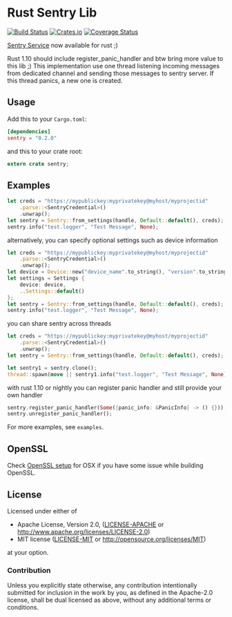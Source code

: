 Rust Sentry Lib
==========

[![Build Status](https://travis-ci.org/getsentry/sentry-rust.svg?branch=master)](https://travis-ci.org/getsentry/sentry-rust)
[![Crates.io](https://img.shields.io/crates/v/sentry.svg?style=flat)](https://crates.io/crates/sentry)
[![Coverage Status](https://coveralls.io/repos/github/getsentry/sentry-rust/badge.svg?branch=master)](https://coveralls.io/github/getsentry/sentry-rust?branch=master)


[Sentry Service](https://www.getsentry.com/) now available for rust ;)

Rust 1.10 should include register_panic_handler and btw bring more value to this lib ;)
This implementation use one thread listening incoming messages from dedicated channel and sending those messages to sentry server.
If this thread panics, a new one is created.


## Usage

Add this to your `Cargo.toml`:

```toml
[dependencies]
sentry = "0.2.0"
```

and this to your crate root:

```rust
extern crate sentry;
```

## Examples

```rust
let creds = "https://mypublickey:myprivatekey@myhost/myprojectid"
    .parse::<SentryCredential>()
    .unwrap();
let sentry = Sentry::from_settings(handle, Default::default(), creds);
sentry.info("test.logger", "Test Message", None);
```

alternatively, you can specify optional settings such as device information

```rust
let creds = "https://mypublickey:myprivatekey@myhost/myprojectid"
    .parse::<SentryCredential>()
    .unwrap();
let device = Device::new("device_name".to_string(), "version".to_string(), "build".to_string());
let settings = Settings {
    device: device,
    ..Settings::default()
};
let sentry = Sentry::from_settings(handle, Default::default(), creds);
sentry.info("test.logger", "Test Message", None);
```

you can share sentry across threads

```rust
let creds = "https://mypublickey:myprivatekey@myhost/myprojectid"
    .parse::<SentryCredential>()
    .unwrap();
let sentry = Sentry::from_settings(handle, Default::default(), creds);

let sentry1 = sentry.clone();
thread::spawn(move || sentry1.info("test.logger", "Test Message", None));
```

with rust 1.10 or nightly you can register panic handler and still provide your own handler

```rust
sentry.register_panic_handler(Some(|panic_info: &PanicInfo| -> () {}));
sentry.unregister_panic_handler();
```

For more examples, see `examples`.

## OpenSSL

Check [OpenSSL setup](https://github.com/sfackler/rust-openssl/blob/b8fb29db5c246175a096260eacca38180cd77dd0/README.md)
for OSX if you have some issue while building OpenSSL.

## License

Licensed under either of

 * Apache License, Version 2.0, ([LICENSE-APACHE](LICENSE-APACHE) or http://www.apache.org/licenses/LICENSE-2.0)
 * MIT license ([LICENSE-MIT](LICENSE-MIT) or http://opensource.org/licenses/MIT)

at your option.

### Contribution

Unless you explicitly state otherwise, any contribution intentionally
submitted for inclusion in the work by you, as defined in the Apache-2.0
license, shall be dual licensed as above, without any additional terms or
conditions.
